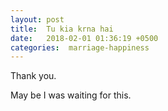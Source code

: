 ```yaml
---
layout: post
title:  Tu kia krna hai
date:   2018-02-01 01:36:19 +0500
categories:  marriage-happiness
---
```


Thank you.

May be I was waiting for this.


 

<script async src="https://www.googletagmanager.com/gtag/js?id=UA-111866331-1"></script> <script> window.dataLayer = window.dataLayer || []; function gtag(){dataLayer.push(arguments);} gtag('js', new Date()); gtag('config', 'UA-111866331-1'); </script>

<div class="alignleft">
     <script type="text/javascript">
       	amzn_assoc_ad_type = "banner";
	amzn_assoc_marketplace = "amazon";
	amzn_assoc_region = "US";
	amzn_assoc_placement = "assoc_banner_placement_default";
	amzn_assoc_campaigns = "wireless";
	amzn_assoc_banner_type = "promotions";
	amzn_assoc_p = "12";
	amzn_assoc_banner_id = "02HND5YJK5NEFPBWFS02";
	amzn_assoc_width = "300";
	amzn_assoc_height = "250";
	amzn_assoc_tracking_id = "bilaunwan-20";
	amzn_assoc_linkid = "af9db9dce32d5b993ca4df9062f4dc9d";
     </script>
     <script src="//z-na.amazon-adsystem.com/widgets/q?ServiceVersion=20070822&Operation=GetScript&ID=OneJS&WS=1"></script>
    </div>
